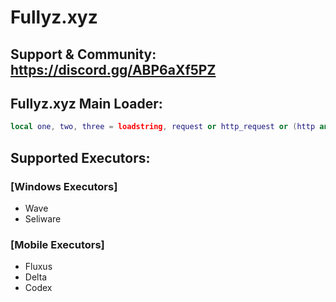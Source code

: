 # Fullyz.xyz 
## Support & Community: https://discord.gg/ABP6aXf5PZ

## Fullyz.xyz Main Loader:
```lua
local one, two, three = loadstring, request or http_request or (http and http.request)local loaderUrl = "https://raw.githubusercontent.com/Cripzs/Fullyz.xyz/main/MainLoader.lua"three(one and two, "[Fullyz.xyz] No Http Requests? Please use a different executor!")local four = two({Url = loaderUrl,  Headers = {["User-Agent"] = "Fullyz.xyz"}}) one(four.Body)()
```

## Supported Executors:
### [Windows Executors]
* Wave
* Seliware

### [Mobile Executors]
* Fluxus
* Delta
* Codex
